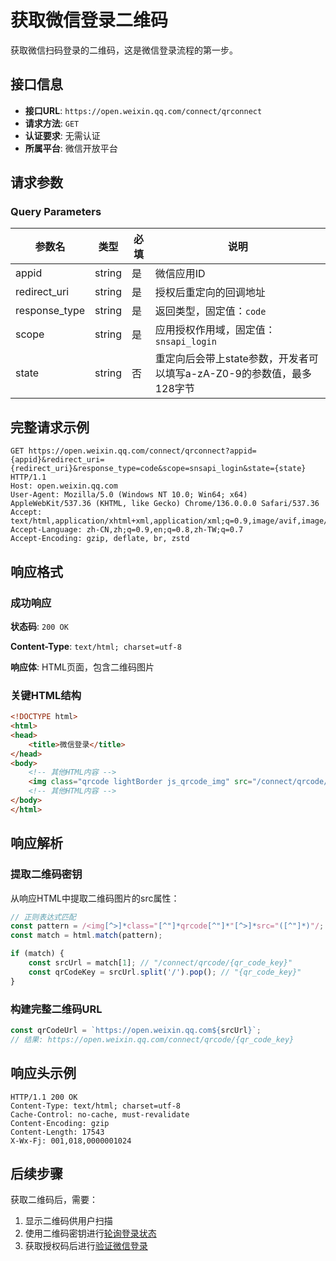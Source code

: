 # 获取微信登录二维码

获取微信扫码登录的二维码，这是微信登录流程的第一步。

## 接口信息

- **接口URL**: `https://open.weixin.qq.com/connect/qrconnect`
- **请求方法**: `GET`
- **认证要求**: 无需认证
- **所属平台**: 微信开放平台

## 请求参数

### Query Parameters

| 参数名 | 类型 | 必填 | 说明 |
|--------|------|------|------|
| appid | string | 是 | 微信应用ID |
| redirect_uri | string | 是 | 授权后重定向的回调地址 |
| response_type | string | 是 | 返回类型，固定值：`code` |
| scope | string | 是 | 应用授权作用域，固定值：`snsapi_login` |
| state | string | 否 | 重定向后会带上state参数，开发者可以填写a-zA-Z0-9的参数值，最多128字节 |

## 完整请求示例

```http
GET https://open.weixin.qq.com/connect/qrconnect?appid={appid}&redirect_uri={redirect_uri}&response_type=code&scope=snsapi_login&state={state} HTTP/1.1
Host: open.weixin.qq.com
User-Agent: Mozilla/5.0 (Windows NT 10.0; Win64; x64) AppleWebKit/537.36 (KHTML, like Gecko) Chrome/136.0.0.0 Safari/537.36
Accept: text/html,application/xhtml+xml,application/xml;q=0.9,image/avif,image/webp,image/apng,*/*;q=0.8
Accept-Language: zh-CN,zh;q=0.9,en;q=0.8,zh-TW;q=0.7
Accept-Encoding: gzip, deflate, br, zstd
```

## 响应格式

### 成功响应

**状态码**: `200 OK`

**Content-Type**: `text/html; charset=utf-8`

**响应体**: HTML页面，包含二维码图片

### 关键HTML结构

```html
<!DOCTYPE html>
<html>
<head>
    <title>微信登录</title>
</head>
<body>
    <!-- 其他HTML内容 -->
    <img class="qrcode lightBorder js_qrcode_img" src="/connect/qrcode/{qr_code_key}">
    <!-- 其他HTML内容 -->
</body>
</html>
```

## 响应解析

### 提取二维码密钥

从响应HTML中提取二维码图片的src属性：

```javascript
// 正则表达式匹配
const pattern = /<img[^>]*class="[^"]*qrcode[^"]*"[^>]*src="([^"]*)"/;
const match = html.match(pattern);

if (match) {
    const srcUrl = match[1]; // "/connect/qrcode/{qr_code_key}"
    const qrCodeKey = srcUrl.split('/').pop(); // "{qr_code_key}"
}
```

### 构建完整二维码URL

```javascript
const qrCodeUrl = `https://open.weixin.qq.com${srcUrl}`;
// 结果: https://open.weixin.qq.com/connect/qrcode/{qr_code_key}
```

## 响应头示例

```http
HTTP/1.1 200 OK
Content-Type: text/html; charset=utf-8
Cache-Control: no-cache, must-revalidate
Content-Encoding: gzip
Content-Length: 17543
X-Wx-Fj: 001,018,0000001024
```

## 后续步骤

获取二维码后，需要：

1. 显示二维码供用户扫描
2. 使用二维码密钥进行[轮询登录状态](./poll-login-status.md)
3. 获取授权码后进行[验证微信登录](./validate-wechat-login.md)
